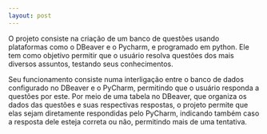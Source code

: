```yaml
---
layout: post
---
```


O projeto consiste na criação de um banco de questões usando plataformas como o DBeaver e o Pycharm, e programado em python.
Ele tem como objetivo permitir que o usuário resolva questões dos mais diversos assuntos, testando seus conhecimentos.

Seu funcionamento consiste numa interligação entre o banco de dados configurado no DBeaver e o PyCharm, permitindo que o usuário responda a questões por este.
Por meio de uma tabela no DBeaver, que organiza os dados das questões e suas respectivas respostas, o projeto permite que elas sejam diretamente respondidas pelo PyCharm, indicando também caso a resposta dele esteja correta ou não, permitindo mais de uma tentativa.